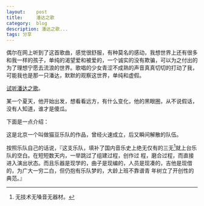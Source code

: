 ```yaml
---
layout:    post
title:     潘达之歌
category:  blog
description: 潘达之歌...
tags: 分享
---
```

偶尔在网上听到了这首歌曲，感觉很舒服，有种莫名的感动，我想世界上还有很多和我一样的孩子，单纯的渴望爱和被爱的，一个诚实的没有欺骗，可以为之付出的为了理想宁愿去流浪的世界。歌唱的少女青涩不成熟的声音真真切切的打动了我，可能我也是那一只潘达，默默的观察这世界，单纯和虚假。

[试听潘达之歌](http://emagazine.dpnet.com.cn/EMagaZine/0801/0801zaixian/music/02.mp3)。

某一个夏天，他开始出发，想看看远方，有什么变化，他的黑眼圈，从不说假话，没有人知道，谁才是傻瓜。

下面是一点介绍：

这是北京一个叫做猫豆乐队的作品，曾经火速成立，后又瞬间解散的队伍。

按照乐队自己的话说，『这支乐队，填补了国内音乐史上绝无仅有的三无[^1]就上台乐队的空白。在短短数天内，一举跳过了组建过程，创作过 程，磨合过程，而直接进入演出状态。而且乐器是现学的，曲子是现编的，人员是现凑的，吉他是现借的，为广大一穷二白，但仍抱有乐队梦的，大龄上班不靠谱青 年树立了开创性的典范。』

[^1]: 无技术无嗓音无器材。